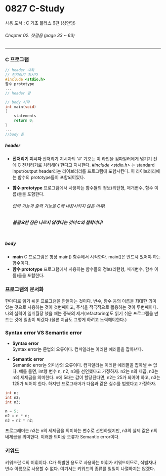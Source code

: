 # 0827 C-Study
사용 도서 : C 기초 플러스 6판 (성안당)

###### Chapter 02. 첫걸음 (page 33 ~ 63)
<hr>

### C 프로그램

```c
// header 시작
// 전처리기 지시자
#include <stdio.h>
함수 prototype
...
// header 끝

// body 시작
int main(void)
{
    statements
    return 0;
}
...
//body 끝
```

##### header
* __전처리기 지시자__
    전처리기 지시자의 '#' 기호는 이 라인을 컴파일러에게 넘기기 전에 C 전처리기로 처리해야 한다고 지시한다. *#include <stdio.h>* 는 standard input/output header라는 라이브러리를 프로그램에 포함시킨다. 이 라이브러리에는 함수의 prototype들이 포함되어있다. <br>
* __함수 prototype__
    프로그램에서 사용하는 함수들의 정보(리턴형, 매개변수, 함수 이름)들을 포함한다.

    ###### 입력 기능과 출력 기능을 C에 내장시키지 않은 이유!
    __*불필요한 짐은 나르지 않겠다는 것이 C의 철학이다!*__
<br>

##### body
* __main__
    C 프로그램은 항상 main() 함수에서 시작한다. main()은 반드시 있어야 하는 함수이다. <br>
* __함수 prototype__
    프로그램에서 사용하는 함수들의 정보(리턴형, 매개변수, 함수 이름)들을 포함한다.


### 프로그램의 문서화
한마디로 읽기 쉬운 프로그램을 만들자는 것이다. 변수, 함수 등의 이름을 최대한 의미 있는 것으로 사용하는 것이 첫번째이고, 주석을 적극적으로 활용하는 것이 두번째이다. 나의 실력이 일취월장 했을 때는 중복의 제거(refactoring)도 읽기 쉬운 프로그램을 만드는 것에 일종이 되겠다.(물론 지금도 그렇게 하려고 노력해야한다.)

### Syntax error VS Semantic error
- __Syntax error__ <br>
Syntax error는 문법의 오류이다. 컴파일러는 이러한 에러들을 잡아낸다.

- __Semantic error__ <br>
Semantic error는 의미상의 오류이다. 컴파일러는 이러한 에러들을 잡아낼 수 없다. 예를 들면, int형 변수 n, n2, n3를 선언했다고 가정하자. n2는 n의 제곱, n3는 n의 세제곱을 의미한다. n에 5라는 값이 할당된다면, n2는 25가 되어야 하고, n3는 125가 되어야 한다. 하지만 프로그래머가 다음과 같은 실수를 범했다고 가정하자.

```c
int n;
int n2;
int n3;

n = 5;
n2 = n * n;
n3 = n2 * n2;
```

프로그래머는 n3는 n의 세제곱을 의미하는 변수로 선언하였지만, n3의 실제 값은 n의 네제곱을 의미한다. 이러한 의미상 오류가 Semantic error이다.

### 키워드
키워드란 C의 어휘이다. C가 특별한 용도로 사용하는 어휘가 키워드이므로, 식별자나 변수 이름으로 사용할 수 없다. 여기서는 키워드의 종류를 일일이 나열하지는 않겠다. 
